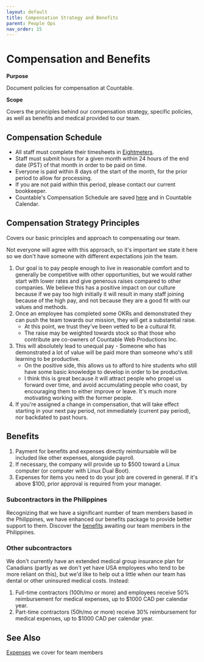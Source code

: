 ```yaml
---
layout: default
title: Compensation Strategy and Benefits
parent: People Ops
nav_order: 15
---
```


# Compensation and Benefits

**Purpose**

Document policies for compensation at Countable.

**Scope**

Covers the principles behind our compensation strategy, specific policies, as well as benefits and medical provided to our team.

## Compensation Schedule
  * All staff must complete their timesheets in [Eightmeters](https://countable-web.github.io/ops/peopleops/EIGHTMETERS/).
  * Staff must submit hours for a given month within 24 hours of the end date (PST) of that month in order to be paid on time.
  * Everyone is paid within 8 days of the start of the month, for the prior period to allow for processing.
  * If you are not paid within this period, please contact our current bookkeeper.
  * Countable's Compensation Schedule are saved [here](https://docs.google.com/document/d/1SECh050VYzoVj0y3zHYSWOLTiW9FjoaU5AZg-WjSKs8/edit?usp=sharing) and in Countable Calendar. 

## Compensation Strategy Principles

Covers our basic principles and approach to compensating our team.

Not everyone will agree with this approach, so it's important we state it here so we don't have someone with different expectations join the team.

1.  Our goal is to pay people enough to live in reasonable comfort and to generally be competitive with other opportunities, but we would rather start with lower rates and give generous raises compared to other companies. We believe this has a positive impact on our culture because if we pay too high initially it will result in many staff joining because of the high pay, and not because they are a good fit with our values and methods.
2.  Once an employee has completed some OKRs and demonstrated they can push the team towards our mission, they will get a substantial raise. 
    - At this point, we trust they've been vetted to be a cultural fit. 
    - The raise may be weighted towards stock so that those who contribute are co-owners of Countable Web Productions Inc.
3.  This will absolutely lead to unequal pay - Someone who has demonstrated a lot of value will be paid more than someone who's still learning to be productive.
    - On the positive side, this allows us to afford to hire students who still have some basic knowledge to develop in order to be productive. 
    - I think this is great because it will attract people who propel us forward over time, and avoid accumulating people who coast, by encouraging them to either improve or leave. It's much
    more motivating working with the former people.
4.  If you're assigned a change in compensation, that will take effect starting in your next pay period, not immediately (current pay period), nor backdated to past hours.

## Benefits

1.  Payment for benefits and expenses directly reimbursable will be included like other expenses, alongside payroll.
2.  If necessary, the company will provide up to $500 toward a Linux computer (or computer with Linux Dual Boot).
3.  Expenses for items you need to do your job are covered in general. If it's above $100, prior approval is required from your manager.

### Subcontractors in the Philippines

Recognizing that we have a significant number of team members based in the Philippines, we have enhanced our benefits package to provide better support to them. Discover the [benefits](https://countable-web.github.io/ops/peopleops/BENEFITS-PH-TEAM-MEMBERS/) awaiting our team members in the Philippines.


### Other subcontractors

We don't currently have an extended medical group insurance plan for Canadians (partly as we don't yet have USA employees who tend to be more reliant on this), but we'd like to help out a little when our team has dental or other uninsured medical costs. Instead:

1.  Full-time contractors (100h/mo or more) and employees receive 50% reimbursement for medical expenses, up to $1000 CAD per calendar year.
2.  Part-time contractors (50h/mo or more) receive 30% reimbursement for medical expenses, up to $1000 CAD per calendar year.

## See Also

[Expenses](EXPENSES.md) we cover for team members
